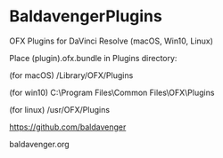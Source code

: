 # BaldavengerPlugins
OFX Plugins for DaVinci Resolve (macOS, Win10, Linux)

Place (plugin).ofx.bundle in Plugins directory:

(for macOS) 
/Library/OFX/Plugins

(for win10) 
C:\Program Files\Common Files\OFX\Plugins

(for linux) 
/usr/OFX/Plugins



https://github.com/baldavenger

baldavenger.org
